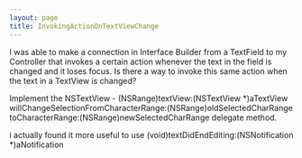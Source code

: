```yaml
---
layout: page
title: InvokingActionOnTextViewChange
---
```


I was able to make a connection in Interface Builder from a TextField to my Controller that invokes a certain action whenever the text in the field is changed and it loses focus.  Is there a way to invoke this same action when the text in a TextView is changed?

Implement the NSTextView     - (NSRange)textView:(NSTextView *)aTextView willChangeSelectionFromCharacterRange:(NSRange)oldSelectedCharRange toCharacterRange:(NSRange)newSelectedCharRange delegate method.

i actually found it more useful to use     (void)textDidEndEditing:(NSNotification *)aNotification

